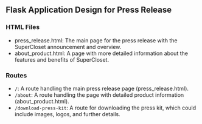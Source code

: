 ## Flask Application Design for Press Release

### HTML Files

- press_release.html: The main page for the press release with the SuperCloset announcement and overview.
- about_product.html: A page with more detailed information about the features and benefits of SuperCloset.

### Routes

- `/`: A route handling the main press release page (press_release.html).
- `/about`: A route handling the page with detailed product information (about_product.html).
- `/download-press-kit`: A route for downloading the press kit, which could include images, logos, and further details.